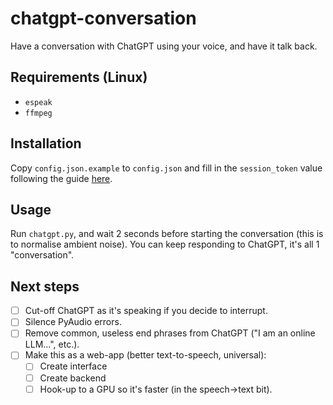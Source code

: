 # chatgpt-conversation
Have a conversation with ChatGPT using your voice, and have it talk back.

## Requirements (Linux)

- `espeak`
- `ffmpeg`

## Installation

Copy `config.json.example` to `config.json` and fill in the `session_token` value following the guide [here](https://github.com/acheong08/ChatGPT).

## Usage

Run `chatgpt.py`, and wait 2 seconds before starting the conversation (this is to normalise ambient noise). You can keep responding to ChatGPT, it's all 1 "conversation". 

## Next steps

- [ ] Cut-off ChatGPT as it's speaking if you decide to interrupt.
- [ ] Silence PyAudio errors.
- [ ] Remove common, useless end phrases from ChatGPT ("I am an online LLM...", etc.).
- [ ] Make this as a web-app (better text-to-speech, universal):
  - [ ] Create interface
  - [ ] Create backend
  - [ ] Hook-up to a GPU so it's faster (in the speech->text bit). 
